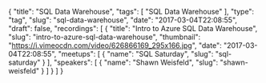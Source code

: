 {
  "title": "SQL Data Warehouse",
  "tags": [
    "SQL Data Warehouse"
  ],
  "type": "tag",
  "slug": "sql-data-warehouse",
  "date": "2017-03-04T22:08:55",
  "draft": false,
  "recordings": [
    {
      "title": "Intro to Azure SQL Data Warehouse",
      "slug": "intro-to-azure-sql-data-warehouse",
      "thumbnail": "https://i.vimeocdn.com/video/626866169_295x166.jpg",
      "date": "2017-03-04T22:08:55",
      "meetups": [
        {
          "name": "SQL Saturday",
          "slug": "sql-saturday"
        }
      ],
      "speakers": [
        {
          "name": "Shawn Weisfeld",
          "slug": "shawn-weisfeld"
        }
      ]
    }
  ]
}